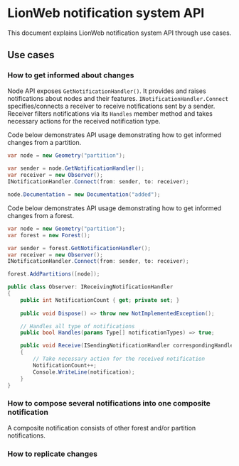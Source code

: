# LionWeb notification system API

This document explains LionWeb notification system API through use cases. 

## Use cases
### How to get informed about changes
Node API exposes `GetNotificationHandler()`. It provides and raises notifications about nodes and their features.
`INotificationHandler.Connect` specifies/connects a receiver to receive notifications sent by a sender. Receiver filters notifications via its `Handles` member method and takes necessary actions for the received notification type.     

Code below demonstrates API usage demonstrating how to get informed changes from a partition.
```csharp
var node = new Geometry("partition");
        
var sender = node.GetNotificationHandler();
var receiver = new Observer();
INotificationHandler.Connect(from: sender, to: receiver);

node.Documentation = new Documentation("added");
```
Code below demonstrates API usage demonstrating how to get informed changes from a forest.
```csharp
var node = new Geometry("partition");
var forest = new Forest();

var sender = forest.GetNotificationHandler();
var receiver = new Observer();
INotificationHandler.Connect(from: sender, to: receiver);

forest.AddPartitions([node]); 
```

```csharp
public class Observer: IReceivingNotificationHandler
{
    public int NotificationCount { get; private set; }
    
    public void Dispose() => throw new NotImplementedException();

    // Handles all type of notifications
    public bool Handles(params Type[] notificationTypes) => true;

    public void Receive(ISendingNotificationHandler correspondingHandler, INotification notification)
    {
        // Take necessary action for the received notification 
        NotificationCount++;
        Console.WriteLine(notification);
    }
}
```

### How to compose several notifications into one composite notification
A composite notification consists of other forest and/or partition notifications.


### How to replicate changes